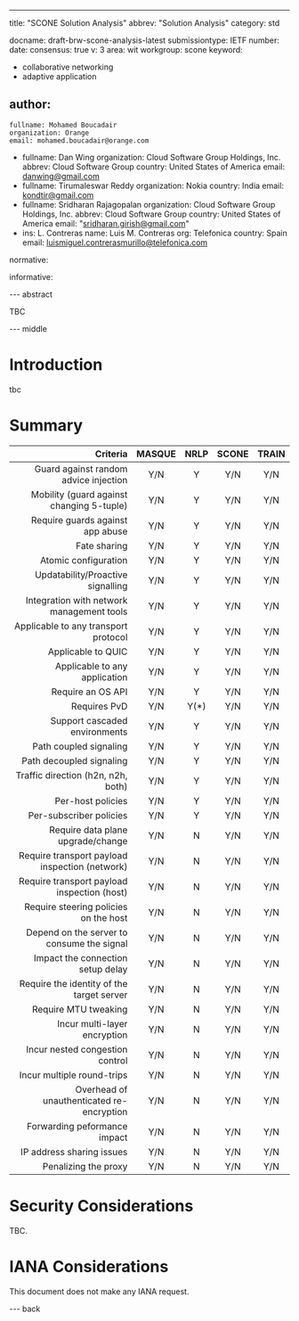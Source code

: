 ---
title: "SCONE Solution Analysis"
abbrev: "Solution Analysis"
category: std

docname: draft-brw-scone-analysis-latest
submissiontype: IETF
number:
date:
consensus: true
v: 3
area: wit
workgroup: scone
keyword:
 - collaborative networking
 - adaptive application

author:
 -
    fullname: Mohamed Boucadair
    organization: Orange
    email: mohamed.boucadair@orange.com
 -
    fullname: Dan Wing
    organization: Cloud Software Group Holdings, Inc.
    abbrev: Cloud Software Group
    country: United States of America
    email: danwing@gmail.com
 -
    fullname: Tirumaleswar Reddy
    organization: Nokia
    country: India
    email: kondtir@gmail.com
 -
    fullname: Sridharan Rajagopalan
    organization: Cloud Software Group Holdings, Inc.
    abbrev: Cloud Software Group
    country: United States of America
    email: "sridharan.girish@gmail.com"
 -
    ins: L. Contreras
    name: Luis M. Contreras
    org: Telefonica
    country: Spain
    email: luismiguel.contrerasmurillo@telefonica.com

normative:

informative:

--- abstract

TBC

--- middle

# Introduction

tbc

# Summary

| Criteria                                      |MASQUE| NRLP |SCONE |TRAIN |
|----------------------------------------------:|:----:|:----:|:----:|:----:|
| Guard against random advice injection         |Y/N   |  Y   |Y/N   |  Y/N |
| Mobility (guard against changing 5-tuple)     |Y/N   |  Y   |Y/N   |  Y/N |
| Require guards against app abuse              |Y/N   |  Y   |Y/N   |  Y/N |
| Fate sharing                                  |Y/N   |  Y   |Y/N   |  Y/N |
| Atomic configuration                          |Y/N   |  Y   |Y/N   |  Y/N |
| Updatability/Proactive signalling             |Y/N   |  Y   |Y/N   |  Y/N |
| Integration with network management tools     |Y/N   |  Y   |Y/N   |  Y/N |
| Applicable to any transport protocol          |Y/N   |  Y   |Y/N   |  Y/N |
| Applicable to QUIC                            |Y/N   |  Y   |Y/N   |  Y/N |
| Applicable to any application                 |Y/N   |  Y   |Y/N   |  Y/N |
| Require an OS API                             |Y/N   |  Y   |Y/N   |  Y/N |
| Requires PvD                                  |Y/N   | Y(*) |Y/N   |  Y/N |
| Support cascaded environments                 |Y/N   |  Y   |Y/N   |  Y/N |
| Path coupled signaling                        |Y/N   |  Y   |Y/N   |  Y/N |
| Path decoupled signaling                      |Y/N   |  Y   |Y/N   |  Y/N |
| Traffic direction (h2n, n2h, both)            |Y/N   |  Y   |Y/N   |  Y/N |
| Per-host policies                             |Y/N   |  Y   |Y/N   |  Y/N |
| Per-subscriber policies                       |Y/N   |  Y   |Y/N   |  Y/N |
| Require data plane upgrade/change             |Y/N   |  N   |Y/N   |  Y/N |
| Require transport payload inspection (network)|Y/N   |  N   |Y/N   |  Y/N |
| Require transport payload inspection (host)   |Y/N   |  N   |Y/N   |  Y/N |
| Require steering policies on the host         |Y/N   |  N   |Y/N   |  Y/N |
| Depend on the server to consume the signal    |Y/N   |  N   |Y/N   |  Y/N |
| Impact the connection setup delay             |Y/N   |  N   |Y/N   |  Y/N |
| Require the identity of the target server     |Y/N   |  N   |Y/N   |  Y/N |
| Require MTU tweaking                          |Y/N   |  N   |Y/N   |  Y/N |
| Incur multi-layer encryption                  |Y/N   |  N   |Y/N   |  Y/N |
| Incur nested congestion control               |Y/N   |  N   |Y/N   |  Y/N |
| Incur multiple round-trips                    |Y/N   |  N   |Y/N   |  Y/N |
| Overhead of unauthenticated re-encryption     |Y/N   |  N   |Y/N   |  Y/N |
| Forwarding peformance impact                  |Y/N   |  N   |Y/N   |  Y/N |
| IP address sharing issues                     |Y/N   |  N   |Y/N   |  Y/N |
| Penalizing the proxy                          |Y/N   |  N   |Y/N   |  Y/N |

# Security Considerations

TBC.

# IANA Considerations

This document does not make any IANA request.

--- back
